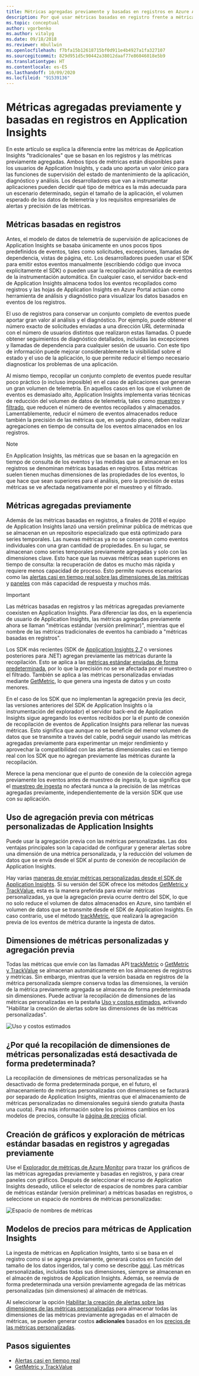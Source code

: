 ```yaml
---
title: Métricas agregadas previamente y basadas en registros en Azure Application Insights | Microsoft Docs
description: Por qué usar métricas basadas en registro frente a métricas agregadas previamente en Azure Application Insights
ms.topic: conceptual
author: vgorbenko
ms.author: vitalyg
ms.date: 09/18/2018
ms.reviewer: mbullwin
ms.openlocfilehash: f7bfa15b12618715bf0d911e4b4927a1fa327107
ms.sourcegitcommit: 829d951d5c90442a38012daaf77e86046018e5b9
ms.translationtype: HT
ms.contentlocale: es-ES
ms.lasthandoff: 10/09/2020
ms.locfileid: "91539136"
---
```

# <a name="log-based-and-pre-aggregated-metrics-in-application-insights"></a>Métricas agregadas previamente y basadas en registros en Application Insights

En este artículo se explica la diferencia entre las métricas de Application Insights "tradicionales" que se basan en los registros y las métricas previamente agregadas. Ambos tipos de métricas están disponibles para los usuarios de Application Insights, y cada uno aporta un valor único para las funciones de supervisión del estado de mantenimiento de la aplicación, diagnóstico y análisis. Los desarrolladores que van a instrumentar aplicaciones pueden decidir qué tipo de métrica es la más adecuada para un escenario determinado, según el tamaño de la aplicación, el volumen esperado de los datos de telemetría y los requisitos empresariales de alertas y precisión de las métricas.

## <a name="log-based-metrics"></a>Métricas basadas en registros

Antes, el modelo de datos de telemetría de supervisión de aplicaciones de Application Insights se basaba únicamente en unos pocos tipos predefinidos de eventos, tales como solicitudes, excepciones, llamadas de dependencia, vistas de página, etc. Los desarrolladores pueden usar el SDK para emitir estos eventos manualmente (escribiendo código que invoca explícitamente el SDK) o pueden usar la recopilación automática de eventos de la instrumentación automática. En cualquier caso, el servidor back-end de Application Insights almacena todos los eventos recopilados como registros y las hojas de Application Insights en Azure Portal actúan como herramienta de análisis y diagnóstico para visualizar los datos basados en eventos de los registros.

El uso de registros para conservar un conjunto completo de eventos puede aportar gran valor al análisis y el diagnóstico. Por ejemplo, puede obtener el número exacto de solicitudes enviadas a una dirección URL determinada con el número de usuarios distintos que realizaron estas llamadas. O puede obtener seguimientos de diagnóstico detallados, incluidas las excepciones y llamadas de dependencia para cualquier sesión de usuario. Con este tipo de información puede mejorar considerablemente la visibilidad sobre el estado y el uso de la aplicación, lo que permite reducir el tiempo necesario diagnosticar los problemas de una aplicación.

Al mismo tiempo, recopilar un conjunto completo de eventos puede resultar poco práctico (o incluso imposible) en el caso de aplicaciones que generan un gran volumen de telemetría. En aquellos casos en los que el volumen de eventos es demasiado alto, Application Insights implementa varias técnicas de reducción del volumen de datos de telemetría, tales como [muestreo](./sampling.md) y [filtrado](./api-filtering-sampling.md), que reducen el número de eventos recopilados y almacenados. Lamentablemente, reducir el número de eventos almacenados reduce también la precisión de las métricas que, en segundo plano, deben realizar agregaciones en tiempo de consulta de los eventos almacenados en los registros.

> [!NOTE]
> En Application Insights, las métricas que se basan en la agregación en tiempo de consulta de los eventos y las medidas que se almacenan en los registros se denominan métricas basadas en registros. Estas métricas suelen tienen muchas dimensiones de las propiedades de los eventos, lo que hace que sean superiores para el análisis, pero la precisión de estas métricas se ve afectada negativamente por el muestreo y el filtrado.

## <a name="pre-aggregated-metrics"></a>Métricas agregadas previamente

Además de las métricas basadas en registros, a finales de 2018 el equipo de Application Insights lanzó una versión preliminar pública de métricas que se almacenan en un repositorio especializado que está optimizado para series temporales. Las nuevas métricas ya no se conservan como eventos individuales con una gran cantidad de propiedades. En su lugar, se almacenan como series temporales previamente agregadas y solo con las dimensiones clave. Esto hace que las nuevas métricas sean superiores en tiempo de consulta: la recuperación de datos es mucho más rápida y requiere menos capacidad de proceso. Esto permite nuevos escenarios como las [alertas casi en tiempo real sobre las dimensiones de las métricas](../platform/alerts-metric-near-real-time.md) y [paneles](./overview-dashboard.md) con más capacidad de respuesta y muchos más.

> [!IMPORTANT]
> Las métricas basadas en registros y las métricas agregadas previamente coexisten en Application Insights. Para diferenciar las dos, en la experiencia de usuario de Application Insights, las métricas agregadas previamente ahora se llaman "métricas estándar (versión preliminar)", mientras que el nombre de las métricas tradicionales de eventos ha cambiado a "métricas basadas en registros".

Los SDK más recientes (SDK de [Application Insights 2.7](https://www.nuget.org/packages/Microsoft.ApplicationInsights/2.7.2) o versiones posteriores para .NET) agregan previamente las métricas durante la recopilación. Esto se aplica a las [métricas estándar enviadas de forma predeterminada](../platform/metrics-supported.md#microsoftinsightscomponents), por lo que la precisión no se ve afectada por el muestreo o el filtrado. También se aplica a las métricas personalizadas enviadas mediante [GetMetric](./api-custom-events-metrics.md#getmetric), lo que genera una ingesta de datos y un costo menores.

En el caso de los SDK que no implementan la agregación previa (es decir, las versiones anteriores del SDK de Application Insights o la instrumentación del explorador) el servidor back-end de Application Insights sigue agregando los eventos recibidos por la el punto de conexión de recopilación de eventos de Application Insights para rellenar las nuevas métricas. Esto significa que aunque no se beneficie del menor volumen de datos que se transmite a través del cable, podrá seguir usando las métricas agregadas previamente para experimentar un mejor rendimiento y aprovechar la compatibilidad con las alertas dimensionales casi en tiempo real con los SDK que no agregan previamente las métricas durante la recopilación.

Merece la pena mencionar que el punto de conexión de la colección agrega previamente los eventos antes de muestreo de ingesta, lo que significa que el [muestreo de ingesta](./sampling.md) no afectará nunca a la precisión de las métricas agregadas previamente, independientemente de la versión SDK que use con su aplicación.  

## <a name="using-pre-aggregation-with-application-insights-custom-metrics"></a>Uso de agregación previa con métricas personalizadas de Application Insights

Puede usar la agregación previa con las métricas personalizadas. Las dos ventajas principales son la capacidad de configurar y generar alertas sobre una dimensión de una métrica personalizada, y la reducción del volumen de datos que se envía desde el SDK al punto de conexión de recopilación de Application Insights.

Hay varias [maneras de enviar métricas personalizadas desde el SDK de Application Insights](./api-custom-events-metrics.md). Si su versión del SDK ofrece los métodos [GetMetric y TrackValue](./api-custom-events-metrics.md#getmetric), esta es la manera preferida para enviar métricas personalizadas, ya que la agregación previa ocurre dentro del SDK, lo que no solo reduce el volumen de datos almacenados en Azure, sino también el volumen de datos que se transmite desde el SDK de Application Insights. En caso contrario, use el método [trackMetric](./api-custom-events-metrics.md#trackmetric), que realizará la agregación previa de los eventos de métrica durante la ingesta de datos.

## <a name="custom-metrics-dimensions-and-pre-aggregation"></a>Dimensiones de métricas personalizadas y agregación previa

Todas las métricas que envíe con las llamadas API [trackMetric](./api-custom-events-metrics.md#trackmetric) o [GetMetric y TrackValue](./api-custom-events-metrics.md#getmetric) se almacenan automáticamente en los almacenes de registros y métricas. Sin embargo, mientras que la versión basada en registros de la métrica personalizada siempre conserva todas las dimensiones, la versión de la métrica previamente agregada se almacena de forma predeterminada sin dimensiones. Puede activar la recopilación de dimensiones de las métricas personalizadas en la pestaña [Uso y costos estimados](./pricing.md), activando "Habilitar la creación de alertas sobre las dimensiones de las métricas personalizadas". 

![Uso y costos estimados](./media/pre-aggregated-metrics-log-metrics/001-cost.png)

## <a name="why-is-collection-of-custom-metrics-dimensions-turned-off-by-default"></a>¿Por qué la recopilación de dimensiones de métricas personalizadas está desactivada de forma predeterminada?

La recopilación de dimensiones de métricas personalizadas se ha desactivado de forma predeterminada porque, en el futuro, el almacenamiento de métricas personalizadas con dimensiones se facturará por separado de Application Insights, mientras que el almacenamiento de métricas personalizadas no dimensionales seguirá siendo gratuita (hasta una cuota). Para más información sobre los próximos cambios en los modelos de precios, consulte la [página de precios](https://azure.microsoft.com/pricing/details/monitor/) oficial.

## <a name="creating-charts-and-exploring-log-based-and-standard-pre-aggregated-metrics"></a>Creación de gráficos y exploración de métricas estándar basadas en registros y agregadas previamente

Use el [Explorador de métricas de Azure Monitor](../platform/metrics-getting-started.md) para trazar los gráficos de las métricas agregadas previamente y basadas en registros, y para crear paneles con gráficos. Después de seleccionar el recurso de Application Insights deseado, utilice el selector de espacios de nombres para cambiar de métricas estándar (versión preliminar) a métricas basadas en registros, o seleccione un espacio de nombres de métricas personalizadas:

![Espacio de nombres de métricas](./media/pre-aggregated-metrics-log-metrics/002-metric-namespace.png)

## <a name="pricing-models-for-application-insights-metrics"></a>Modelos de precios para métricas de Application Insights

La ingesta de métricas en Application Insights, tanto si se basa en el registro como si se agrega previamente, generará costos en función del tamaño de los datos ingeridos, tal y como se describe [aquí](./pricing.md#pricing-model). Las métricas personalizadas, incluidas todas sus dimensiones, siempre se almacenan en el almacén de registros de Application Insights. Además, se reenvía de forma predeterminada una versión previamente agregada de las métricas personalizadas (sin dimensiones) al almacén de métricas.

Al seleccionar la opción [Habilitar la creación de alertas sobre las dimensiones de las métricas personalizadas](#custom-metrics-dimensions-and-pre-aggregation) para almacenar todas las dimensiones de las métricas previamente agregadas en el almacén de métricas, se pueden generar costos **adicionales** basados en los [precios de las métricas personalizadas](https://azure.microsoft.com/pricing/details/monitor/).

## <a name="next-steps"></a>Pasos siguientes

* [Alertas casi en tiempo real](../platform/alerts-metric-near-real-time.md)
* [GetMetric y TrackValue](./api-custom-events-metrics.md#getmetric)
